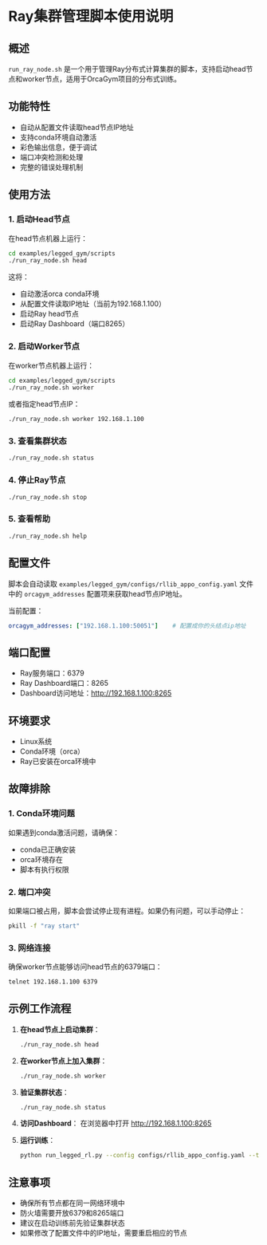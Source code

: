 # Ray集群管理脚本使用说明

## 概述

`run_ray_node.sh` 是一个用于管理Ray分布式计算集群的脚本，支持启动head节点和worker节点，适用于OrcaGym项目的分布式训练。

## 功能特性

- 自动从配置文件读取head节点IP地址
- 支持conda环境自动激活
- 彩色输出信息，便于调试
- 端口冲突检测和处理
- 完整的错误处理机制

## 使用方法

### 1. 启动Head节点

在head节点机器上运行：

```bash
cd examples/legged_gym/scripts
./run_ray_node.sh head
```

这将：
- 自动激活orca conda环境
- 从配置文件读取IP地址（当前为192.168.1.100）
- 启动Ray head节点
- 启动Ray Dashboard（端口8265）

### 2. 启动Worker节点

在worker节点机器上运行：

```bash
cd examples/legged_gym/scripts
./run_ray_node.sh worker
```

或者指定head节点IP：

```bash
./run_ray_node.sh worker 192.168.1.100
```

### 3. 查看集群状态

```bash
./run_ray_node.sh status
```

### 4. 停止Ray节点

```bash
./run_ray_node.sh stop
```

### 5. 查看帮助

```bash
./run_ray_node.sh help
```

## 配置文件

脚本会自动读取 `examples/legged_gym/configs/rllib_appo_config.yaml` 文件中的 `orcagym_addresses` 配置项来获取head节点IP地址。

当前配置：
```yaml
orcagym_addresses: ["192.168.1.100:50051"]    # 配置成你的头结点ip地址
```

## 端口配置

- Ray服务端口：6379
- Ray Dashboard端口：8265
- Dashboard访问地址：http://192.168.1.100:8265

## 环境要求

- Linux系统
- Conda环境（orca）
- Ray已安装在orca环境中

## 故障排除

### 1. Conda环境问题

如果遇到conda激活问题，请确保：
- conda已正确安装
- orca环境存在
- 脚本有执行权限

### 2. 端口冲突

如果端口被占用，脚本会尝试停止现有进程。如果仍有问题，可以手动停止：

```bash
pkill -f "ray start"
```

### 3. 网络连接

确保worker节点能够访问head节点的6379端口：

```bash
telnet 192.168.1.100 6379
```

## 示例工作流程

1. **在head节点上启动集群**：
   ```bash
   ./run_ray_node.sh head
   ```

2. **在worker节点上加入集群**：
   ```bash
   ./run_ray_node.sh worker
   ```

3. **验证集群状态**：
   ```bash
   ./run_ray_node.sh status
   ```

4. **访问Dashboard**：
   在浏览器中打开 http://192.168.1.100:8265

5. **运行训练**：
   ```bash
   python run_legged_rl.py --config configs/rllib_appo_config.yaml --train
   ```

## 注意事项

- 确保所有节点都在同一网络环境中
- 防火墙需要开放6379和8265端口
- 建议在启动训练前先验证集群状态
- 如果修改了配置文件中的IP地址，需要重启相应的节点 
